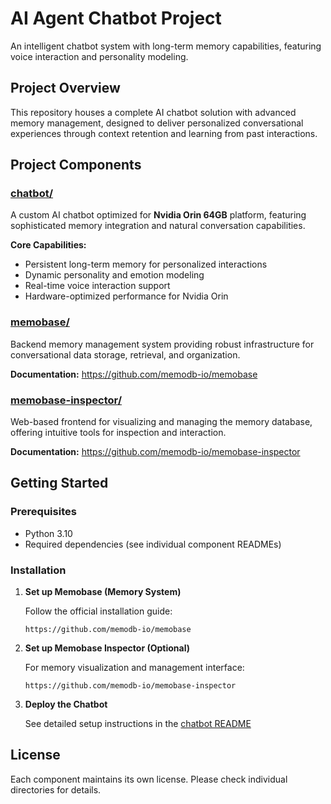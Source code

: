 # AI Agent Chatbot Project

An intelligent chatbot system with long-term memory capabilities, featuring voice interaction and personality modeling.

## Project Overview

This repository houses a complete AI chatbot solution with advanced memory management, designed to deliver personalized conversational experiences through context retention and learning from past interactions.

## Project Components

### [chatbot/](chatbot/)
A custom AI chatbot optimized for **Nvidia Orin 64GB** platform, featuring sophisticated memory integration and natural conversation capabilities.

**Core Capabilities:**
- Persistent long-term memory for personalized interactions
- Dynamic personality and emotion modeling
- Real-time voice interaction support
- Hardware-optimized performance for Nvidia Orin

### [memobase/](memobase/)
Backend memory management system providing robust infrastructure for conversational data storage, retrieval, and organization.

**Documentation:** https://github.com/memodb-io/memobase

### [memobase-inspector/](memobase-inspector/)
Web-based frontend for visualizing and managing the memory database, offering intuitive tools for inspection and interaction.

**Documentation:** https://github.com/memodb-io/memobase-inspector

## Getting Started

### Prerequisites
- Python 3.10
- Required dependencies (see individual component READMEs)

### Installation

1. **Set up Memobase (Memory System)**

   Follow the official installation guide:
   ```
   https://github.com/memodb-io/memobase
   ```

2. **Set up Memobase Inspector (Optional)**

   For memory visualization and management interface:
   ```
   https://github.com/memodb-io/memobase-inspector
   ```

3. **Deploy the Chatbot**

   See detailed setup instructions in the [chatbot README](chatbot/README.md)

## License

Each component maintains its own license. Please check individual directories for details.
